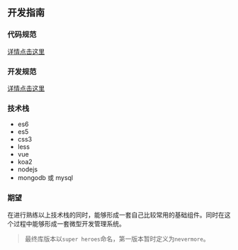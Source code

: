## 开发指南

### 代码规范

[详情点击这里](https://github.com/SuperNeverMore/develop-guide/blob/master/docs/code-guide.md)

### 开发规范

[详情点击这里](https://github.com/SuperNeverMore/develop-guide/blob/master/docs/develop.md)


### 技术栈

- es6
- es5
- css3
- less
- vue
- koa2
- nodejs
- mongodb 或 mysql

### 期望
在进行熟练以上技术栈的同时，能够形成一套自己比较常用的基础组件。同时在这个过程中能够形成一套微型开发管理系统。
> 最终库版本以`super heroes`命名，第一版本暂时定义为`nevermore`。

